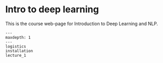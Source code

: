 # Intro to deep learning

This is the course web-page for Introduction to Deep Learning and NLP.

[//]: <> (comment)



```{toctree}
---
maxdepth: 1
---
logistics
installation
lecture_1
```
